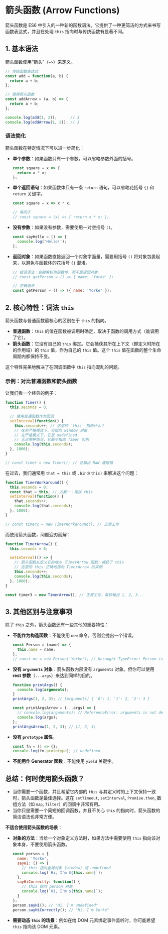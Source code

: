# 箭头函数 (Arrow Functions)

箭头函数是 ES6 中引入的一种新的函数语法。它提供了一种更简洁的方式来书写函数表达式，并且在处理 `this` 指向时与传统函数有显著不同。

## 1. 基本语法

箭头函数使用“箭头”（`=>`）来定义。

```javascript
// 传统函数表达式
const add = function(a, b) {
  return a + b;
};

// 使用箭头函数
const addArrow = (a, b) => {
  return a + b;
};

console.log(add(1, 2));      // 3
console.log(addArrow(1, 2)); // 3
```

### 语法简化

箭头函数在特定情况下可以进一步简化：

-   **单个参数**：如果函数只有一个参数，可以省略参数外面的括号。
    ```javascript
    const square = x => {
      return x * x;
    };
    ```

-   **单个返回语句**：如果函数体只有一条 `return` 语句，可以省略花括号 `{}` 和 `return` 关键字。
    ```javascript
    const square = x => x * x;

    // 等同于
    // const square = (x) => { return x * x; };
    ```

-   **没有参数**：如果没有参数，需要使用一对空括号 `()`。
    ```javascript
    const sayHello = () => {
      console.log('Hello!');
    };
    ```

-   **返回对象**：如果函数直接返回一个对象字面量，需要用括号 `()` 将对象包裹起来，以避免与函数体的花括号 `{}` 混淆。
    ```javascript
    // 错误语法：会被解析为函数体，而不是返回对象
    // const getPerson = () => { name: 'Yorke' };

    // 正确语法
    const getPerson = () => ({ name: 'Yorke' });
    ```

## 2. 核心特性：词法 `this`

箭头函数与普通函数最核心的区别在于 `this` 的指向。

-   **普通函数**：`this` 的值在函数被调用时确定，取决于函数的调用方式（谁调用了它）。
-   **箭头函数**：它没有自己的 `this` 绑定。它会捕获其所在上下文（即定义时所在的作用域）的 `this` 值，作为自己的 `this` 值。这个 `this` 值在函数的整个生命周期内都保持不变。

这个特性完美地解决了在回调函数中 `this` 指向混乱的问题。

### 示例：对比普通函数和箭头函数

让我们看一个经典的例子：

```javascript
function Timer() {
  this.seconds = 0;

  // 使用普通函数作为回调
  setInterval(function() {
    this.seconds++; // 这里的 `this` 指向什么？
    // 在非严格模式下，它指向 window 对象
    // 在严格模式下，它是 undefined
    // 无论哪种情况，它都不指向 Timer 实例
    console.log(this.seconds);
  }, 1000);
}

// const timer = new Timer(); // 会输出 NaN 或报错
```

在过去，我们通常用 `that = this` 或 `.bind(this)` 来解决这个问题：

```javascript
function TimerWorkaround() {
  this.seconds = 0;
  const that = this; // 方案一：保存 this
  setInterval(function() {
    that.seconds++;
    console.log(that.seconds);
  }, 1000);
}

// const timer2 = new TimerWorkaround(); // 正常工作
```

而使用箭头函数，问题迎刃而解：

```javascript
function TimerArrow() {
  this.seconds = 0;

  setInterval(() => {
    // 箭头函数从定义它的地方（TimerArrow 函数）捕获了 this
    // 这里的 this 正确地指向 TimerArrow 的实例
    this.seconds++;
    console.log(this.seconds);
  }, 1000);
}

const timer3 = new TimerArrow(); // 正常工作，每秒输出 1, 2, 3...
```

## 3. 其他区别与注意事项

除了 `this` 之外，箭头函数还有一些其他的重要特性：

-   **不能作为构造函数**：不能使用 `new` 命令，否则会抛出一个错误。
    ```javascript
    const Person = (name) => {
      this.name = name;
    };
    // const me = new Person('Yorke'); // Uncaught TypeError: Person is not a constructor
    ```

-   **没有 `arguments` 对象**：箭头函数内部没有 `arguments` 对象。但你可以使用 **rest 参数**（`...args`）来达到同样的目的。
    ```javascript
    function printArgs() {
      console.log(arguments);
    }
    printArgs(1, 2, 3); // [Arguments] { '0': 1, '1': 2, '2': 3 }

    const printArgsArrow = (...args) => {
      // console.log(arguments); // ReferenceError: arguments is not defined
      console.log(args);
    };
    printArgsArrow(1, 2, 3); // [1, 2, 3]
    ```

-   **没有 `prototype` 属性**。
    ```javascript
    const fn = () => {};
    console.log(fn.prototype); // undefined
    ```

-   **不能用作 Generator 函数**：不能使用 `yield` 关键字。

## 总结：何时使用箭头函数？

-   当你需要一个函数，并且希望它内部的 `this` 与其定义时的上下文保持一致时，箭头函数是最佳选择。这在 `setTimeout`, `setInterval`, `Promise.then`, 数组方法（如 `map`, `filter`）的回调中非常有用。
-   当你只是需要一个简短的回调函数，并且不关心 `this` 的指向时，箭头函数的简洁语法也非常方便。

**不适合使用箭头函数的场景**：

-   **对象的方法**：当给一个对象定义方法时，如果方法中需要使用 `this` 指向该对象本身，不要使用箭头函数。
    ```javascript
    const person = {
      name: 'Yorke',
      sayHi: () => {
        // this 指向全局对象 (window) 或 undefined
        console.log(`Hi, I'm ${this.name}`);
      },
      sayHiCorrectly: function() {
        // this 指向 person 对象
        console.log(`Hi, I'm ${this.name}`);
      }
    };
    person.sayHi(); // "Hi, I'm undefined"
    person.sayHiCorrectly(); // "Hi, I'm Yorke"
    ```
-   **需要动态 `this` 的场景**：例如在给 DOM 元素绑定事件监听时，你可能希望 `this` 指向该 DOM 元素。